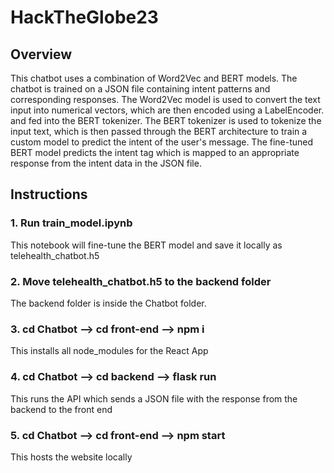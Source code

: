 # HackTheGlobe23
## Overview
This chatbot uses a combination of Word2Vec and BERT models. The chatbot is trained on a JSON file containing intent patterns and corresponding responses. The Word2Vec model is used to convert the text input into numerical vectors, which are then encoded using a LabelEncoder. and fed into the BERT tokenizer. The BERT tokenizer is used to tokenize the input text, which is then passed through the BERT architecture to train a custom model to predict the intent of the user's message. The fine-tuned BERT model predicts the intent tag which is mapped to an appropriate response from the intent data in the JSON file.

## Instructions

### 1. Run train_model.ipynb 
This notebook will fine-tune the BERT model and save it locally as telehealth_chatbot.h5
### 2. Move telehealth_chatbot.h5 to the backend folder
The backend folder is inside the Chatbot folder. 
### 3. cd Chatbot --> cd front-end --> npm i
This installs all node_modules for the React App
### 4. cd Chatbot --> cd backend --> flask run
This runs the API which sends a JSON file with the response from the backend to the front end
### 5. cd Chatbot --> cd front-end --> npm start
This hosts the website locally

